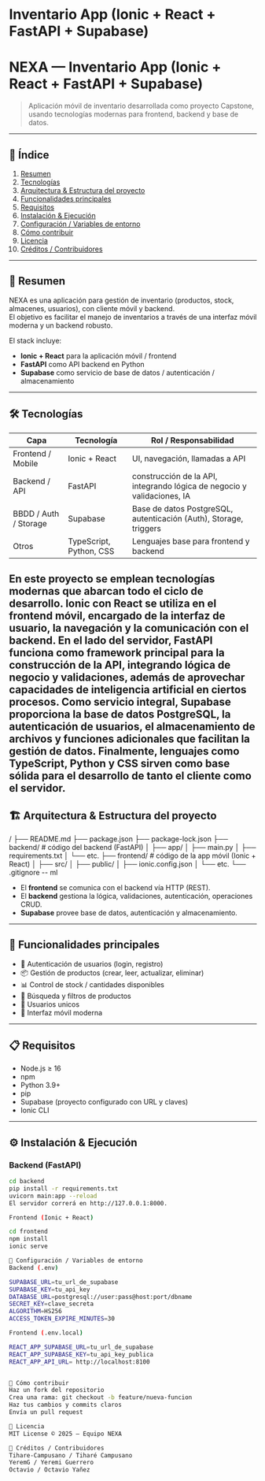 # Inventario App (Ionic + React + FastAPI + Supabase)
# NEXA — Inventario App (Ionic + React + FastAPI + Supabase)

> Aplicación móvil de inventario desarrollada como proyecto Capstone, usando tecnologías modernas para frontend, backend y base de datos.

---

## 📌 Índice
1. [Resumen](#resumen)  
2. [Tecnologías](#tecnologías)  
3. [Arquitectura & Estructura del proyecto](#arquitectura--estructura-del-proyecto)  
4. [Funcionalidades principales](#funcionalidades-principales)  
5. [Requisitos](#requisitos)  
6. [Instalación & Ejecución](#instalación--ejecución)  
7. [Configuración / Variables de entorno](#configuración--variables-de-entorno)  
8. [Cómo contribuir](#cómo-contribuir)  
9. [Licencia](#licencia)  
10. [Créditos / Contribuidores](#créditos--contribuidores)  

---

## 📖 Resumen

NEXA es una aplicación para gestión de inventario (productos, stock, almacenes, usuarios), con cliente móvil y backend.  
El objetivo es facilitar el manejo de inventarios a través de una interfaz móvil moderna y un backend robusto.  

El stack incluye:

- **Ionic + React** para la aplicación móvil / frontend  
- **FastAPI** como API backend en Python  
- **Supabase** como servicio de base de datos / autenticación / almacenamiento  

---

## 🛠 Tecnologías

| Capa | Tecnología | Rol / Responsabilidad |
|------|-------------|------------------------|
| Frontend / Mobile | Ionic + React | UI, navegación, llamadas a API |
| Backend / API | FastAPI | construcción de la API, integrando lógica de negocio y validaciones, IA |
| BBDD / Auth / Storage | Supabase | Base de datos PostgreSQL, autenticación (Auth), Storage, triggers |
| Otros | TypeScript, Python, CSS | Lenguajes base para frontend y backend |

En este proyecto se emplean tecnologías modernas que abarcan todo el ciclo de desarrollo. Ionic con React se utiliza en el frontend móvil, encargado de la interfaz de usuario, la navegación y la comunicación con el backend. En el lado del servidor, FastAPI funciona como framework principal para la construcción de la API, integrando lógica de negocio y validaciones, además de aprovechar capacidades de inteligencia artificial en ciertos procesos. Como servicio integral, Supabase proporciona la base de datos PostgreSQL, la autenticación de usuarios, el almacenamiento de archivos y funciones adicionales que facilitan la gestión de datos. Finalmente, lenguajes como TypeScript, Python y CSS sirven como base sólida para el desarrollo de tanto el cliente como el servidor.
---

## 🏗 Arquitectura & Estructura del proyecto

/
├── README.md
├── package.json
├── package-lock.json
├── backend/ # código del backend (FastAPI)
│ ├── app/
│ ├── main.py
│ ├── requirements.txt
│ └── etc.
├── frontend/ # código de la app móvil (Ionic + React)
│ ├── src/
│ ├── public/
│ ├── ionic.config.json
│ └── etc.
└── .gitignore
-- ml

- El **frontend** se comunica con el backend vía HTTP (REST).  
- El **backend** gestiona la lógica, validaciones, autenticación, operaciones CRUD.  
- **Supabase** provee base de datos, autenticación y almacenamiento.  

---

## 🚀 Funcionalidades principales

- 🔐 Autenticación de usuarios (login, registro)  
- 📦 Gestión de productos (crear, leer, actualizar, eliminar)  
- 📊 Control de stock / cantidades disponibles  
- 🔎 Búsqueda y filtros de productos  
- 👤 Usuarios unicos  
- 📱 Interfaz móvil moderna  

---

## 📋 Requisitos

- Node.js ≥ 16  
- npm 
- Python 3.9+  
- pip  
- Supabase (proyecto configurado con URL y claves)  
- Ionic CLI  

---

## ⚙️ Instalación & Ejecución

### Backend (FastAPI)

```bash
cd backend
pip install -r requirements.txt
uvicorn main:app --reload
El servidor correrá en http://127.0.0.1:8000.

Frontend (Ionic + React)

cd frontend
npm install
ionic serve

🔑 Configuración / Variables de entorno
Backend (.env)

SUPABASE_URL=tu_url_de_supabase
SUPABASE_KEY=tu_api_key
DATABASE_URL=postgresql://user:pass@host:port/dbname
SECRET_KEY=clave_secreta
ALGORITHM=HS256
ACCESS_TOKEN_EXPIRE_MINUTES=30

Frontend (.env.local)

REACT_APP_SUPABASE_URL=tu_url_de_supabase
REACT_APP_SUPABASE_KEY=tu_api_key_publica
REACT_APP_API_URL= http://localhost:8100


🤝 Cómo contribuir
Haz un fork del repositorio
Crea una rama: git checkout -b feature/nueva-funcion
Haz tus cambios y commits claros
Envía un pull request

📄 Licencia
MIT License © 2025 — Equipo NEXA

👥 Créditos / Contribuidores
Tihare-Campusano / Tiharé Campusano
YeremG / Yeremi Guerrero
Octavio / Octavio Yañez